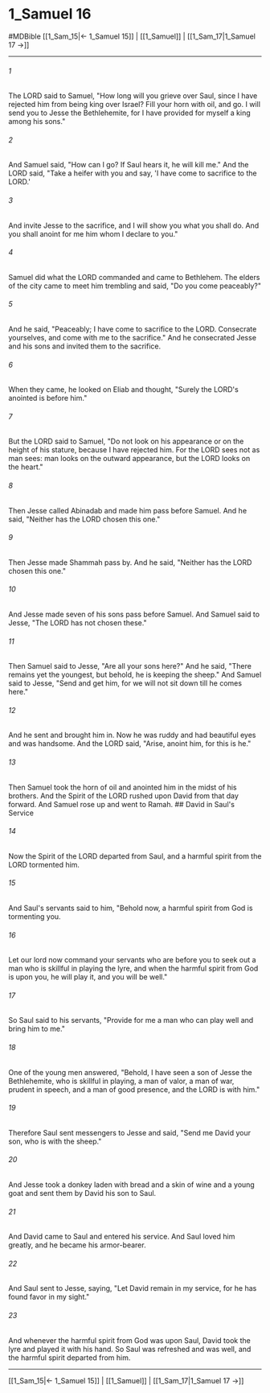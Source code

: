 # 1_Samuel 16
#MDBible
[[1_Sam_15|← 1_Samuel 15]] | [[1_Samuel]] | [[1_Sam_17|1_Samuel 17 →]]

***

###### 1 

The LORD said to Samuel, "How long will you grieve over Saul, since I have rejected him from being king over Israel? Fill your horn with oil, and go. I will send you to Jesse the Bethlehemite, for I have provided for myself a king among his sons." 

###### 2 

And Samuel said, "How can I go? If Saul hears it, he will kill me." And the LORD said, "Take a heifer with you and say, 'I have come to sacrifice to the LORD.' 

###### 3 

And invite Jesse to the sacrifice, and I will show you what you shall do. And you shall anoint for me him whom I declare to you." 

###### 4 

Samuel did what the LORD commanded and came to Bethlehem. The elders of the city came to meet him trembling and said, "Do you come peaceably?" 

###### 5 

And he said, "Peaceably; I have come to sacrifice to the LORD. Consecrate yourselves, and come with me to the sacrifice." And he consecrated Jesse and his sons and invited them to the sacrifice. 

###### 6 

When they came, he looked on Eliab and thought, "Surely the LORD's anointed is before him." 

###### 7 

But the LORD said to Samuel, "Do not look on his appearance or on the height of his stature, because I have rejected him. For the LORD sees not as man sees: man looks on the outward appearance, but the LORD looks on the heart." 

###### 8 

Then Jesse called Abinadab and made him pass before Samuel. And he said, "Neither has the LORD chosen this one." 

###### 9 

Then Jesse made Shammah pass by. And he said, "Neither has the LORD chosen this one." 

###### 10 

And Jesse made seven of his sons pass before Samuel. And Samuel said to Jesse, "The LORD has not chosen these." 

###### 11 

Then Samuel said to Jesse, "Are all your sons here?" And he said, "There remains yet the youngest, but behold, he is keeping the sheep." And Samuel said to Jesse, "Send and get him, for we will not sit down till he comes here." 

###### 12 

And he sent and brought him in. Now he was ruddy and had beautiful eyes and was handsome. And the LORD said, "Arise, anoint him, for this is he." 

###### 13 

Then Samuel took the horn of oil and anointed him in the midst of his brothers. And the Spirit of the LORD rushed upon David from that day forward. And Samuel rose up and went to Ramah. ## David in Saul's Service 

###### 14 

Now the Spirit of the LORD departed from Saul, and a harmful spirit from the LORD tormented him. 

###### 15 

And Saul's servants said to him, "Behold now, a harmful spirit from God is tormenting you. 

###### 16 

Let our lord now command your servants who are before you to seek out a man who is skillful in playing the lyre, and when the harmful spirit from God is upon you, he will play it, and you will be well." 

###### 17 

So Saul said to his servants, "Provide for me a man who can play well and bring him to me." 

###### 18 

One of the young men answered, "Behold, I have seen a son of Jesse the Bethlehemite, who is skillful in playing, a man of valor, a man of war, prudent in speech, and a man of good presence, and the LORD is with him." 

###### 19 

Therefore Saul sent messengers to Jesse and said, "Send me David your son, who is with the sheep." 

###### 20 

And Jesse took a donkey laden with bread and a skin of wine and a young goat and sent them by David his son to Saul. 

###### 21 

And David came to Saul and entered his service. And Saul loved him greatly, and he became his armor-bearer. 

###### 22 

And Saul sent to Jesse, saying, "Let David remain in my service, for he has found favor in my sight." 

###### 23 

And whenever the harmful spirit from God was upon Saul, David took the lyre and played it with his hand. So Saul was refreshed and was well, and the harmful spirit departed from him. 

***

[[1_Sam_15|← 1_Samuel 15]] | [[1_Samuel]] | [[1_Sam_17|1_Samuel 17 →]]
